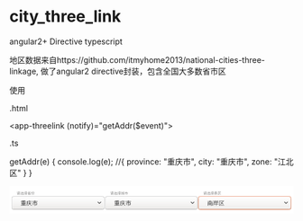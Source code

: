 # city_three_link
angular2+ Directive typescript

地区数据来自https://github.com/itmyhome2013/national-cities-three-linkage, 做了angular2 directive封装，包含全国大多数省市区

使用

  .html
  
  <app-threelink (notify)="getAddr($event)"></app-threelink>
  
  .ts
  
  getAddr(e) {
    console.log(e); //{ province: "重庆市", city: "重庆市", zone: "江北区" }
  }
  
  ![image](https://github.com/ohfeifei/city_three_link/blob/master/Screenshot%20from%202018-09-28%2011-55-59.png)
  
